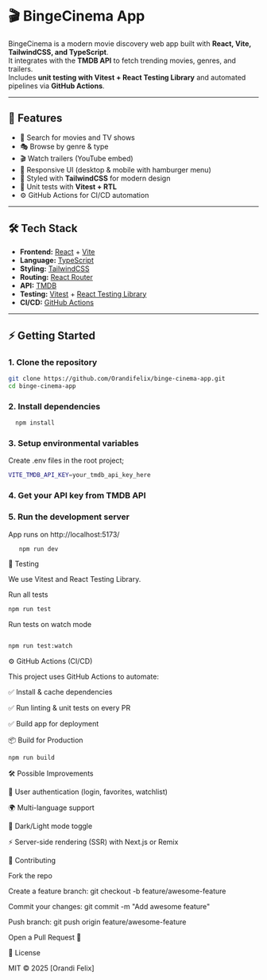 # 🎬 BingeCinema App

BingeCinema is a modern movie discovery web app built with **React, Vite, TailwindCSS, and TypeScript**.  
It integrates with the **TMDB API** to fetch trending movies, genres, and trailers.  
Includes **unit testing with Vitest + React Testing Library** and automated pipelines via **GitHub Actions**.

---

## 🚀 Features

- 🔎 Search for movies and TV shows
- 🎭 Browse by genre & type
- 🎬 Watch trailers (YouTube embed)
- 📱 Responsive UI (desktop & mobile with hamburger menu)
- 🌙 Styled with **TailwindCSS** for modern design
- 🧪 Unit tests with **Vitest + RTL**
- ⚙️ GitHub Actions for CI/CD automation

---

## 🛠️ Tech Stack

- **Frontend:** [React](https://reactjs.org/) + [Vite](https://vitejs.dev/)
- **Language:** [TypeScript](https://www.typescriptlang.org/)
- **Styling:** [TailwindCSS](https://tailwindcss.com/)
- **Routing:** [React Router](https://reactrouter.com/)
- **API:** [TMDB](https://www.themoviedb.org/)
- **Testing:** [Vitest](https://vitest.dev/) + [React Testing Library](https://testing-library.com/docs/react-testing-library/intro/)
- **CI/CD:** [GitHub Actions](https://docs.github.com/en/actions)

---

## ⚡ Getting Started

### 1. Clone the repository

```sh
git clone https://github.com/Orandifelix/binge-cinema-app.git
cd binge-cinema-app

```

### 2. Install dependencies

```sh
  npm install

```

### 3. Setup environmental variables

Create .env files in the root project;

```sh
VITE_TMDB_API_KEY=your_tmdb_api_key_here


```

### 4. Get your API key from TMDB API

### 5. Run the development server

App runs on http://localhost:5173/

```sh
   npm run dev

```

🧪 Testing

We use Vitest and React Testing Library.

Run all tests

```sh
npm run test
```

Run tests on watch mode

```sh

npm run test:watch
```

⚙️ GitHub Actions (CI/CD)

This project uses GitHub Actions to automate:

✅ Install & cache dependencies

✅ Run linting & unit tests on every PR

✅ Build app for deployment

📦 Build for Production

```sh
npm run build

```

🛠️ Possible Improvements

🔐 User authentication (login, favorites, watchlist)

🌍 Multi-language support

🎨 Dark/Light mode toggle

⚡ Server-side rendering (SSR) with Next.js or Remix

🤝 Contributing

Fork the repo

Create a feature branch: git checkout -b feature/awesome-feature

Commit your changes: git commit -m "Add awesome feature"

Push branch: git push origin feature/awesome-feature

Open a Pull Request 🎉

📜 License

MIT © 2025 [Orandi Felix]
